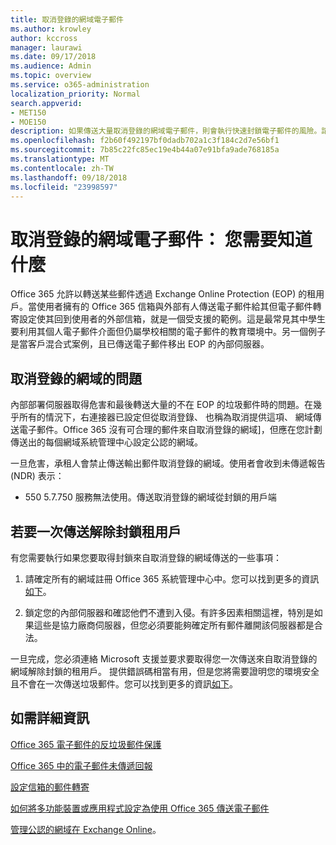 ```yaml
---
title: 取消登錄的網域電子郵件
ms.author: krowley
author: kccross
manager: laurawi
ms.date: 09/17/2018
ms.audience: Admin
ms.topic: overview
ms.service: o365-administration
localization_priority: Normal
search.appverid:
- MET150
- MOE150
description: 如果傳送大量取消登錄的網域電子郵件，則會執行快速封鎖電子郵件的風險。請閱讀本篇文章以深入了解。
ms.openlocfilehash: f2b60f492197bf0dadb702a1c3f184c2d7e56bf1
ms.sourcegitcommit: 7b85c22fc85ec19e4b44a07e91bfa9ade768185a
ms.translationtype: MT
ms.contentlocale: zh-TW
ms.lasthandoff: 09/18/2018
ms.locfileid: "23998597"
---
```

# <a name="unregistered-domain-email-what-you-need-to-know"></a>取消登錄的網域電子郵件： 您需要知道什麼

Office 365 允許以轉送某些郵件透過 Exchange Online Protection (EOP) 的租用戶。當使用者擁有的 Office 365 信箱與外部有人傳送電子郵件給其但電子郵件轉寄設定使其回到使用者的外部信箱，就是一個受支援的範例。這是最常見其中學生要利用其個人電子郵件介面但仍屬學校相關的電子郵件的教育環境中。另一個例子是當客戶混合式案例，且已傳送電子郵件移出 EOP 的內部伺服器。

## <a name="problems-with-unregistered-domains"></a>取消登錄的網域的問題

內部部署伺服器取得危害和最後轉送大量的不在 EOP 的垃圾郵件時的問題。在幾乎所有的情況下，右連接器已設定但從取消登錄、 也稱為取消提供這項、 網域傳送電子郵件。Office 365 沒有可合理的郵件來自取消登錄的網域]，但應在您計劃傳送出的每個網域系統管理中心設定公認的網域。

一旦危害，承租人會禁止傳送輸出郵件取消登錄的網域。使用者會收到未傳遞報告 (NDR) 表示：

- 550 5.7.750 服務無法使用。傳送取消登錄的網域從封鎖的用戶端

## <a name="unblocking-tenant-in-order-to-send-again"></a>若要一次傳送解除封鎖租用戶

有您需要執行如果您要取得封鎖來自取消登錄的網域傳送的一些事項：

1. 請確定所有的網域註冊 Office 365 系統管理中心中。您可以找到更多的資訊[如下](https://docs.microsoft.com/en-us/exchange/mail-flow-best-practices/manage-accepted-domains/manage-accepted-domains)。

2. 鎖定您的內部伺服器和確認他們不遭到入侵。有許多因素相關這裡，特別是如果這些是協力廠商伺服器，但您必須要能夠確定所有郵件離開該伺服器都是合法。

一旦完成，您必須連絡 Microsoft 支援並要求要取得您一次傳送來自取消登錄的網域解除封鎖的租用戶。 提供錯誤碼相當有用，但是您將需要證明您的環境安全且不會在一次傳送垃圾郵件。您可以找到更多的資訊[如下](https://support.office.com/en-us/article/Contact-support-for-business-products-Admin-Help-32a17ca7-6fa0-4870-8a8d-e25ba4ccfd4b#ID0EAADAAA=online)。
  
## <a name="for-more-information"></a>如需詳細資訊

[Office 365 電子郵件的反垃圾郵件保護](anti-spam-protection.md)

[Office 365 中的電子郵件未傳遞回報](https://support.office.com/article/email-non-delivery-reports-in-office-365-51daa6b9-2e35-49c4-a0c9-df85bf8533c3)

[設定信箱的郵件轉寄](https://docs.microsoft.com/en-us/exchange/recipients-in-exchange-online/manage-user-mailboxes/configure-email-forwarding)

[如何將多功能裝置或應用程式設定為使用 Office 365 傳送電子郵件](https://support.office.com/en-us/article/How-to-set-up-a-multifunction-device-or-application-to-send-email-using-Office-365-69f58e99-c550-4274-ad18-c805d654b4c4)

[管理公認的網域在 Exchange Online](https://docs.microsoft.com/en-us/exchange/mail-flow-best-practices/manage-accepted-domains/manage-accepted-domains)。

